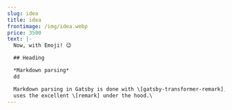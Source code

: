 ```yaml
---
slug: idea
title: idea
frontimage: /img/idea.webp
price: 3500
text: |-
  Now, with Emoji! 😉

  ## Heading

  *Markdown parsing*
  dd

  Markdown parsing in Gatsby is done with \[gatsby-transformer-remark], which
  uses the excellent \[remark] under the hood.\
---
```

